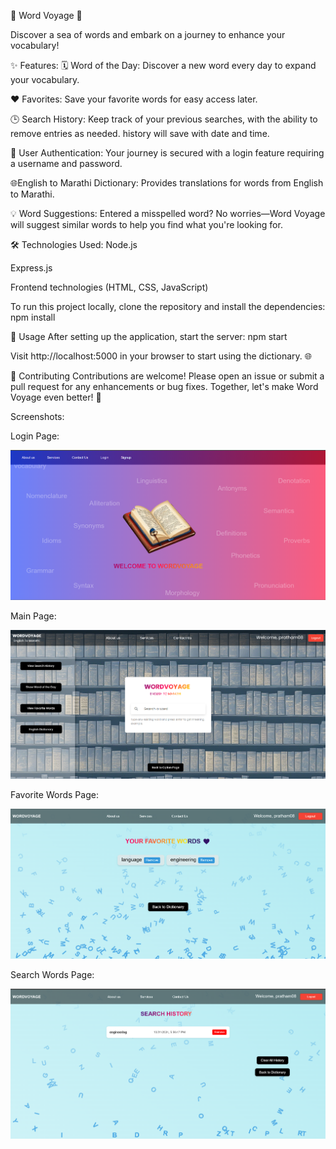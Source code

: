🌊 Word Voyage 🌊

Discover a sea of words and embark on a journey to enhance your vocabulary!

✨ Features: 
🗓️ Word of the Day: Discover a new word every day to expand your vocabulary.

❤️ Favorites: Save your favorite words for easy access later.

🕒 Search History: Keep track of your previous searches, with the ability to remove entries as needed. history will save with date and time.

🔐 User Authentication: Your journey is secured with a login feature requiring a username and password.

🌐English to Marathi Dictionary: Provides translations for words from English to Marathi.

💡 Word Suggestions: Entered a misspelled word? No worries—Word Voyage will suggest similar words to help you find what you're looking for.

🛠️ Technologies Used:
Node.js

Express.js

Frontend technologies (HTML, CSS, JavaScript)

To run this project locally, clone the repository and install the dependencies:
npm install

🚀 Usage
After setting up the application, start the server:
npm start

Visit http://localhost:5000 in your browser to start using the dictionary. 🌐

🤝 Contributing
Contributions are welcome! Please open an issue or submit a pull request for any enhancements or bug fixes. Together, let's make Word Voyage even better! 🎉

Screenshots: 

Login Page:

![login page](public/images/loginpage.png)

Main Page:

![Home Page Screenshot](public/images/mainpage.png)


Favorite Words Page:

![fav page](public/images/favpage.png)

Search Words Page:

![search page](public/images/searchpage.png)



